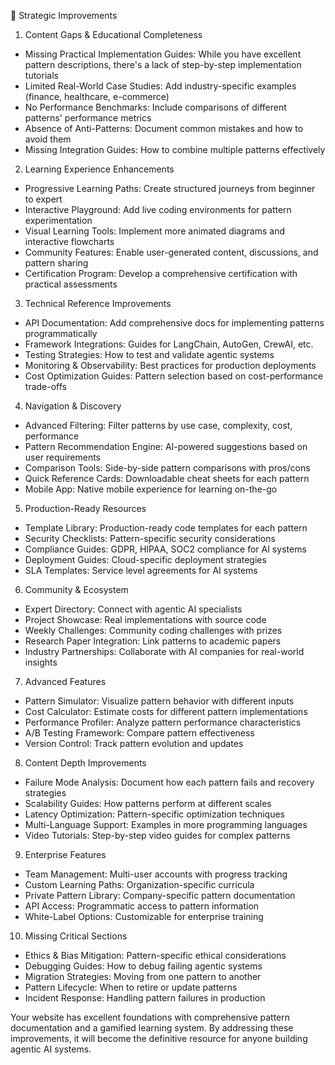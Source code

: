  🎯 Strategic Improvements

  1. Content Gaps & Educational Completeness

  - Missing Practical Implementation Guides: While you have excellent pattern descriptions, there's a lack of step-by-step implementation tutorials
  - Limited Real-World Case Studies: Add industry-specific examples (finance, healthcare, e-commerce)
  - No Performance Benchmarks: Include comparisons of different patterns' performance metrics
  - Absence of Anti-Patterns: Document common mistakes and how to avoid them
  - Missing Integration Guides: How to combine multiple patterns effectively

  2. Learning Experience Enhancements

  - Progressive Learning Paths: Create structured journeys from beginner to expert
  - Interactive Playground: Add live coding environments for pattern experimentation
  - Visual Learning Tools: Implement more animated diagrams and interactive flowcharts
  - Community Features: Enable user-generated content, discussions, and pattern sharing
  - Certification Program: Develop a comprehensive certification with practical assessments

  3. Technical Reference Improvements

  - API Documentation: Add comprehensive docs for implementing patterns programmatically
  - Framework Integrations: Guides for LangChain, AutoGen, CrewAI, etc.
  - Testing Strategies: How to test and validate agentic systems
  - Monitoring & Observability: Best practices for production deployments
  - Cost Optimization Guides: Pattern selection based on cost-performance trade-offs

  4. Navigation & Discovery

  - Advanced Filtering: Filter patterns by use case, complexity, cost, performance
  - Pattern Recommendation Engine: AI-powered suggestions based on user requirements
  - Comparison Tools: Side-by-side pattern comparisons with pros/cons
  - Quick Reference Cards: Downloadable cheat sheets for each pattern
  - Mobile App: Native mobile experience for learning on-the-go

  5. Production-Ready Resources

  - Template Library: Production-ready code templates for each pattern
  - Security Checklists: Pattern-specific security considerations
  - Compliance Guides: GDPR, HIPAA, SOC2 compliance for AI systems
  - Deployment Guides: Cloud-specific deployment strategies
  - SLA Templates: Service level agreements for AI systems

  6. Community & Ecosystem

  - Expert Directory: Connect with agentic AI specialists
  - Project Showcase: Real implementations with source code
  - Weekly Challenges: Community coding challenges with prizes
  - Research Paper Integration: Link patterns to academic papers
  - Industry Partnerships: Collaborate with AI companies for real-world insights

  7. Advanced Features

  - Pattern Simulator: Visualize pattern behavior with different inputs
  - Cost Calculator: Estimate costs for different pattern implementations
  - Performance Profiler: Analyze pattern performance characteristics
  - A/B Testing Framework: Compare pattern effectiveness
  - Version Control: Track pattern evolution and updates

  8. Content Depth Improvements

  - Failure Mode Analysis: Document how each pattern fails and recovery strategies
  - Scalability Guides: How patterns perform at different scales
  - Latency Optimization: Pattern-specific optimization techniques
  - Multi-Language Support: Examples in more programming languages
  - Video Tutorials: Step-by-step video guides for complex patterns

  9. Enterprise Features

  - Team Management: Multi-user accounts with progress tracking
  - Custom Learning Paths: Organization-specific curricula
  - Private Pattern Library: Company-specific pattern documentation
  - API Access: Programmatic access to pattern information
  - White-Label Options: Customizable for enterprise training

  10. Missing Critical Sections

  - Ethics & Bias Mitigation: Pattern-specific ethical considerations
  - Debugging Guides: How to debug failing agentic systems
  - Migration Strategies: Moving from one pattern to another
  - Pattern Lifecycle: When to retire or update patterns
  - Incident Response: Handling pattern failures in production


  Your website has excellent foundations with comprehensive pattern documentation and a gamified learning system. By addressing these improvements, it
   will become the definitive resource for anyone building agentic AI systems.
   